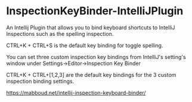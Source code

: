 # InspectionKeyBinder-IntelliJPlugin
An Intellij Plugin that allows you to bind keyboard shortcuts to IntelliJ Inspections such as the spelling inspection.

CTRL+K + CTRL+S is the default key binding for toggle spelling.

You can set three custom inspection key bindings from IntelliJ's setting's window under Settings->Editor->Inspection Key Binder

CTRL+K + CTRL+[1,2,3] are the default key bindings for the 3 custom inspection binding settings. 

https://mabboud.net/intellij-inspection-keyboard-binder/
